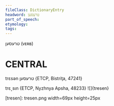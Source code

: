 ```yaml
---
fileClass: DictionaryEntry
headword: טרעסען
part_of_speech: 
etymology: 
tags: 
---
```

טרעסען
(ᴠᴇʀʙ)

CENTRAL
========

trɛsən טרעסען {ETCP, Bistriţa, 47241}

trɛ˯sɩn {ETCP, Nyzhnya Apsha, 48233}
![]{tresen}

[tresen]: tresen.png width=69px height=25px